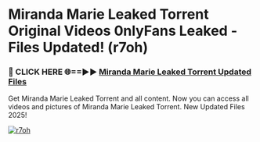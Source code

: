 # Miranda Marie Leaked Torrent Original Videos 0nlyFans Leaked - Files Updated! (r7oh)

<h3>🔴 CLICK HERE 🌐==►► <a href="https://tinyurl.com/ms9xzufz" rel="nofollow">Miranda Marie Leaked Torrent Updated Files</a></h3>

Get Miranda Marie Leaked Torrent and all content. Now you can access all videos and pictures of Miranda Marie Leaked Torrent. New Updated Files 2025!

[![r7oh](https://i.imgur.com/ppqm5kG.gif)](https://tinyurl.com/ms9xzufz)
